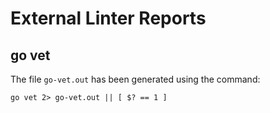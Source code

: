 # External Linter Reports

## go vet

The file `go-vet.out` has been generated using the command:
```
go vet 2> go-vet.out || [ $? == 1 ]
```
